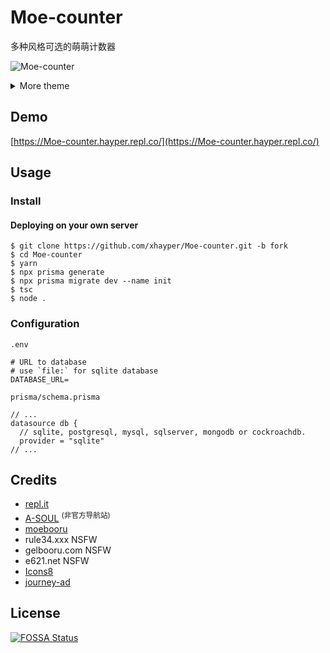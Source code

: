 # Moe-counter

多种风格可选的萌萌计数器

![Moe-counter](https://Moe-counter.hayper.repl.co/count/Moe-counter.github)

<details>
<summary>More theme</summary>

##### asoul
![asoul](https://Moe-counter.hayper.repl.co/count/demo?theme=asoul)

##### moebooru
![moebooru](https://Moe-counter.hayper.repl.co/count/demo?theme=moebooru)

##### rule34
![Rule34](https://Moe-counter.hayper.repl.co/count/demo?theme=rule34)

##### gelbooru
![Gelbooru](https://Moe-counter.hayper.repl.co/count/demo?theme=gelbooru)

##### e621
![e621](https://Moe-counter.hayper.repl.co/count/demo?theme=e621)
</details>

## Demo
[https://Moe-counter.hayper.repl.co/](https://Moe-counter.hayper.repl.co/)

## Usage

### Install

#### Deploying on your own server

```shell
$ git clone https://github.com/xhayper/Moe-counter.git -b fork
$ cd Moe-counter
$ yarn
$ npx prisma generate
$ npx prisma migrate dev --name init
$ tsc
$ node .
```

### Configuration

`.env`

```env
# URL to database
# use `file:` for sqlite database
DATABASE_URL=
```

`prisma/schema.prisma`

```prisma
// ...
datasource db {
  // sqlite, postgresql, mysql, sqlserver, mongodb or cockroachdb.
  provider = "sqlite"
// ...
```

## Credits

*   [repl.it](https://repl.it/)
*   [A-SOUL](https://www.asoulworld.com/) <sup>(非官方导航站)</sup>
*   [moebooru](https://github.com/moebooru/moebooru)
*   rule34.xxx NSFW
*   gelbooru.com NSFW
*   e621.net NSFW
*   [Icons8](https://icons8.com/icons/set/star)
*   [journey-ad](https://github.com/journey-ad/)

## License

[![FOSSA Status](https://app.fossa.com/api/projects/git%2Bgithub.com%2Fxhayper%2FMoe-counter.svg?type=large)](https://app.fossa.com/projects/git%2Bgithub.com%2Fxhayper%2FMoe-counter?ref=badge_large)
